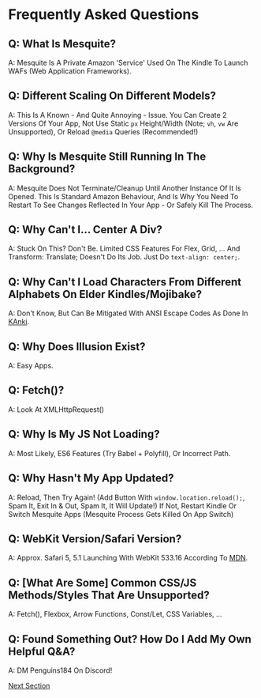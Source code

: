 # Frequently Asked Questions

## Q: What Is Mesquite?

A: Mesquite Is A Private Amazon 'Service' Used On The Kindle To Launch WAFs (Web Application Frameworks).

## Q: Different Scaling On Different Models?

A: This Is A Known - And Quite Annoying - Issue. You Can Create 2 Versions Of Your App, Not Use Static `px` Height/Width (Note; `vh`, `vw` Are Unsupported), Or Reload `@media` Queries (Recommended!)

## Q: Why Is Mesquite Still Running In The Background?

A: Mesquite Does Not Terminate/Cleanup Until Another Instance Of It Is Opened. This Is Standard Amazon Behaviour, And Is Why You Need To Restart To See Changes Reflected In Your App - Or Safely Kill The Process. 

## Q: Why Can't I... Center A Div?

A: Stuck On This? Don't Be. Limited CSS Features For Flex, Grid, ... And Transform: Translate; Doesn't Do Its Job. Just Do `text-align: center;`.

## Q: Why Can't I Load Characters From Different Alphabets On Elder Kindles/Mojibake?

A: Don't Know, But Can Be Mitigated With ANSI Escape Codes As Done In [KAnki](https://github.com/crizmo/KAnki/tree/main).

## Q: Why Does Illusion Exist?

A: Easy Apps.

## Q: Fetch()?

A: Look At XMLHttpRequest()

## Q: Why Is My JS Not Loading?

A: Most Likely, ES6 Features (Try Babel + Polyfill), Or Incorrect Path.

## Q: Why Hasn't My App Updated?

A: Reload, Then Try Again! (Add Button With `window.location.reload();`, Spam It, Exit In & Out, Spam It, It Will Update!) If Not, Restart Kindle Or Switch Mesquite Apps (Mesquite Process Gets Killed On App Switch)

## Q: WebKit Version/Safari Version?

A: Approx. Safari 5, 5.1 Launching With WebKit 533.16 According To [MDN](https://github.com/mdn/browser-compat-data/blob/main/browsers/safari.json).

## Q: [What Are Some] Common CSS/JS Methods/Styles That Are Unsupported?

A: Fetch(), Flexbox, Arrow Functions, Const/Let, CSS Variables, ...

## Q: Found Something Out? How Do I Add My Own Helpful Q&A?

A: DM Penguins184 On Discord!

[Next Section](/Mesquite/Home.md)